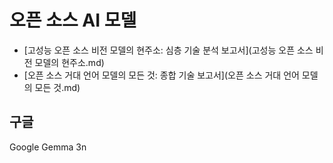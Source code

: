 # 오픈 소스 AI 모델

- [고성능 오픈 소스 비전 모델의 현주소: 심층 기술 분석 보고서](고성능 오픈 소스 비전 모델의 현주소.md)
- [오픈 소스 거대 언어 모델의 모든 것: 종합 기술 보고서](오픈 소스 거대 언어 모델의 모든 것.md)
## 구글

Google Gemma 3n

